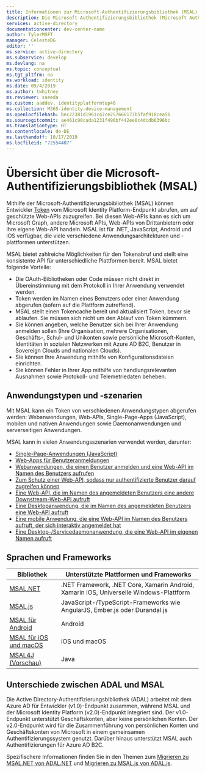 ```yaml
---
title: Informationen zur Microsoft-Authentifizierungsbibliothek (MSAL) | Azure
description: Die Microsoft-Authentifizierungsbibliothek (Microsoft Authentication Library, MSAL) ermöglicht Anwendungsentwicklern das Abrufen von Token, um geschützte Web-APIs aufzurufen. Bei diesen Web-APIs kann es sich um Microsoft Graph, andere Microsoft APIs, Web-APIs von Drittanbietern oder Ihre eigene Web-API handeln. MSAL unterstützt mehrere Anwendungsarchitekturen und -plattformen.
services: active-directory
documentationcenter: dev-center-name
author: TylerMSFT
manager: CelesteDG
editor: ''
ms.service: active-directory
ms.subservice: develop
ms.devlang: na
ms.topic: conceptual
ms.tgt_pltfrm: na
ms.workload: identity
ms.date: 09/4/2019
ms.author: twhitney
ms.reviewer: saeeda
ms.custom: aaddev, identityplatformtop40
ms.collection: M365-identity-device-management
ms.openlocfilehash: bec22381d1961c47ce257666177b5faf918cea56
ms.sourcegitcommit: ae461c90cada1231f496bf442ee0c4dcdb6396bc
ms.translationtype: HT
ms.contentlocale: de-DE
ms.lasthandoff: 10/17/2019
ms.locfileid: "72554407"
---
```

# <a name="overview-of-microsoft-authentication-library-msal"></a>Übersicht über die Microsoft-Authentifizierungsbibliothek (MSAL)
Mithilfe der Microsoft-Authentifizierungsbibliothek (MSAL) können Entwickler [Token](developer-glossary.md#security-token) vom Microsoft Identity Platform-Endpunkt abrufen, um auf geschützte Web-APIs zuzugreifen. Bei diesen Web-APIs kann es sich um Microsoft Graph, andere Microsoft APIs, Web-APIs von Drittanbietern oder Ihre eigene Web-API handeln. MSAL ist für .NET, JavaScript, Android und iOS verfügbar, die viele verschiedene Anwendungsarchitekturen und -plattformen unterstützen.

MSAL bietet zahlreiche Möglichkeiten für den Tokenabruf und stellt eine konsistente API für unterschiedliche Plattformen bereit. MSAL bietet folgende Vorteile:

* Die OAuth-Bibliotheken oder Code müssen nicht direkt in Übereinstimmung mit dem Protokoll in Ihrer Anwendung verwendet werden.
* Token werden im Namen eines Benutzers oder einer Anwendung abgerufen (sofern auf die Plattform zutreffend).
* MSAL stellt einen Tokencache bereit und aktualisiert Token, bevor sie ablaufen. Sie müssen sich nicht um den Ablauf von Token kümmern.
* Sie können angeben, welche Benutzer sich bei Ihrer Anwendung anmelden sollen (Ihre Organisation, mehrere Organisationen, Geschäfts-, Schul- und Unikonten sowie persönliche Microsoft-Konten, Identitäten in sozialen Netzwerken mit Azure AD B2C, Benutzer in Sovereign Clouds und nationalen Clouds).
* Sie können Ihre Anwendung mithilfe von Konfigurationsdateien einrichten.
* Sie können Fehler in Ihrer App mithilfe von handlungsrelevanten Ausnahmen sowie Protokoll- und Telemetriedaten beheben.

## <a name="application-types-and-scenarios"></a>Anwendungstypen und -szenarien
Mit MSAL kann ein Token von verschiedenen Anwendungstypen abgerufen werden: Webanwendungen, Web-APIs, Single-Page-Apps (JavaScript), mobilen und nativen Anwendungen sowie Daemonanwendungen und serverseitigen Anwendungen. 

MSAL kann in vielen Anwendungsszenarien verwendet werden, darunter:

* [Single-Page-Anwendungen (JavaScript)](scenario-spa-overview.md) 
* [Web-Apps für Benutzeranmeldungen](scenario-web-app-sign-user-overview.md)
* [Webanwendungen, die einen Benutzer anmelden und eine Web-API im Namen des Benutzers aufrufen](scenario-web-app-call-api-overview.md)
* [Zum Schutz einer Web-API, sodass nur authentifizierte Benutzer darauf zugreifen können](scenario-protected-web-api-overview.md)
* [Eine Web-API, die im Namen des angemeldeten Benutzers eine andere Downstream-Web-API aufruft](scenario-web-api-call-api-overview.md)
* [Eine Desktopanwendung, die im Namen des angemeldeten Benutzers eine Web-API aufruft](scenario-desktop-overview.md)
* [Eine mobile Anwendung, die eine Web-API im Namen des Benutzers aufruft, der sich interaktiv angemeldet hat](scenario-mobile-overview.md)
* [Eine Desktop-/Servicedaemonanwendung, die eine Web-API im eigenen Namen aufruft](scenario-daemon-overview.md)

## <a name="languages-and-frameworks"></a>Sprachen und Frameworks

| Bibliothek | Unterstützte Plattformen und Frameworks|
| --- | --- | 
| [MSAL.NET](https://github.com/AzureAD/microsoft-authentication-library-for-dotnet)| .NET Framework, .NET Core, Xamarin Android, Xamarin iOS, Universelle Windows-Plattform|
| [MSAL.js](https://github.com/AzureAD/microsoft-authentication-library-for-js)| JavaScript-/TypeScript-Frameworks wie AngularJS, Ember.js oder Durandal.js|
| [MSAL für Android](https://github.com/AzureAD/microsoft-authentication-library-for-android)|Android|
| [MSAL für iOS und macOS](https://github.com/AzureAD/microsoft-authentication-library-for-objc)|iOS und macOS|
| [MSAL4J (Vorschau)](https://github.com/AzureAD/microsoft-authentication-library-for-java)|Java|

## <a name="differences-between-adal-and-msal"></a>Unterschiede zwischen ADAL und MSAL

Die Active Directory-Authentifizierungsbibliothek (ADAL) arbeitet mit dem Azure AD für Entwickler (v1.0)-Endpunkt zusammen, während MSAL und der Microsoft Identity Platform (v2.0)-Endpunkt integriert sind. Der v1.0-Endpunkt unterstützt Geschäftskonten, aber keine persönlichen Konten. Der v2.0-Endpunkt wird für die Zusammenführung von persönlichen Konten und Geschäftskonten von Microsoft in einem gemeinsamen Authentifizierungssystem genutzt. Darüber hinaus unterstützt MSAL auch Authentifizierungen für Azure AD B2C.

Spezifischere Informationen finden Sie in den Themen zum [Migrieren zu MSAL.NET von ADAL.NET](msal-net-migration.md) und [Migrieren zu MSAL.js von ADAL.js](msal-compare-msal-js-and-adal-js.md).
